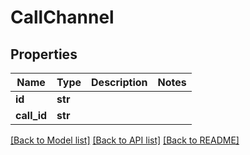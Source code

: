 # CallChannel

## Properties
Name | Type | Description | Notes
------------ | ------------- | ------------- | -------------
**id** | **str** |  | 
**call_id** | **str** |  | 

[[Back to Model list]](../README.md#documentation-for-models) [[Back to API list]](../README.md#documentation-for-api-endpoints) [[Back to README]](../README.md)


